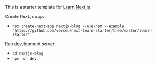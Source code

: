 This is a starter template for [Learn Next.js](https://nextjs.org/learn).

Create Next.js app:
- `npx create-next-app nextjs-blog --use-npm --example "https://github.com/vercel/next-learn-starter/tree/master/learn-starter"`

Run development server:
- `cd nextjs-blog`
- `npm run dev`
